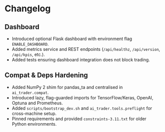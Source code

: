 # Changelog

## Dashboard
- Introduced optional Flask dashboard with environment flag `ENABLE_DASHBOARD`.
- Added metrics service and REST endpoints (`/api/healthz`, `/api/version`, `/api/kpis`, etc.).
- Added tests ensuring dashboard integration does not block trading.

## Compat & Deps Hardening
- Added NumPy 2 shim for pandas_ta and centralised in `ai_trader.compat`.
- Introduced lazy, flag-guarded imports for TensorFlow/Keras, OpenAI, Optuna and Prometheus.
- Added `scripts/bootstrap_dev.sh` and `ai_trader.tools.preflight` for cross-machine setup.
- Pinned requirements and provided `constraints-3.11.txt` for older Python environments.
